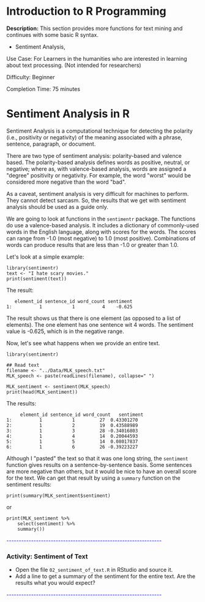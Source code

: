 #  Introduction to R Programming 

**Description:** This section provides more functions for text mining and continues with some basic R syntax.
 
*  Sentiment Analysis,


Use Case: For Learners in the humanities who are interested in learning about text processing.
 (Not intended for researchers)

Difficulty: Beginner

Completion Time: 75 minutes

# Sentiment Analysis in R
Sentiment Analysis is a  computational technique for detecting the polarity (i.e., positivity  or negativity) of the meaning associated with a phrase, sentence, paragraph, or document.

There are two type of sentiment analysis:  polarity-based and valence based.  The polarity-based analysis defines words as positive, neutral, or negative; where as, with valence-based analysis, words are assigned a "degree" positivity or negativity.  For example, the word "worst" would be considered more negative than the word "bad".

As a caveat, sentiment analysis is very difficult for machines to perform.  They cannot detect sarcasm.  So, the results that we get with sentiment analysis should be used as a guide only.

We are going to look at functions in the `sentimentr` package.  The functions do use a valence-based analysis.  It includes a dictionary of commonly-used words in the English language, along with scores for the words.  The scores can range from -1.0 (most negative) to 1.0 (most positive).  Combinations of words can produce results that are less than -1.0 or greater than 1.0.

Let's look at a simple example:
```
library(sentimentr)
text <- "I hate scary movies."
print(sentiment(text))

```
The result:
```
   element_id sentence_id word_count sentiment
1:          1           1          4    -0.625
```
The result shows us that there is one element (as opposed to a list of elements).  The one element has one sentence wit 4 words.  The sentiment value is -0.625, which is in the negative range.

Now, let's see what happens when we provide an entire text.

```
library(sentimentr)

## Read text
filename <- "../Data/MLK_speech.txt"
MLK_speech <- paste(readLines(filename), collapse=" ")

MLK_sentiment <- sentiment(MLK_speech)
print(head(MLK_sentiment))
```
The results:
```
     element_id sentence_id word_count   sentiment
1:          1           1         27  0.43301270
2:          1           2         19  0.43588989
3:          1           3         28 -0.34016803
4:          1           4         14  0.20044593
5:          1           5         14  0.08017837
6:          1           6         26 -0.39223227

```
Although I "pasted" the text so that it was one long string, the `sentiment` function gives results on a sentence-by-sentence basis.  Some sentences are more negative than others, but it would be nice to have an overall score for the text.  We can get that result by using a `summary` function on the sentiment results:
```
print(summary(MLK_sentiment$sentiment)
```
or
```
print(MLK_sentiment %>% 
    select(sentiment) %>%
    summary())
```

<font color=blue>---------------------------------------------------------------</font>

### Activity: Sentiment of Text
* Open the file `02_sentiment_of_text.R` in RStudio and source it.
* Add a line to get a summary of the sentiment for the entire text.  Are the results what you would expect?

<font color=blue>---------------------------------------------------------------</font>